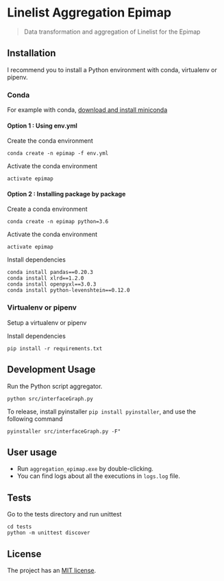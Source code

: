 # Linelist Aggregation Epimap
> Data transformation and aggregation of Linelist for the Epimap

## Installation

I recommend you to install a Python environment with conda, virtualenv or pipenv.

### Conda
For example with conda, 
[download and install miniconda](https://docs.conda.io/en/latest/miniconda.html)

#### Option 1 : Using env.yml
Create the conda environment
```
conda create -n epimap -f env.yml
```

Activate the conda environment
```
activate epimap
```

#### Option 2 : Installing package by package
Create a conda environment
```
conda create -n epimap python=3.6
```

Activate the conda environment
```
activate epimap
```

Install dependencies
```
conda install pandas==0.20.3
conda install xlrd==1.2.0
conda install openpyxl==3.0.3
conda install python-levenshtein==0.12.0
```

### Virtualenv or pipenv

Setup a virtualenv or pipenv

Install dependencies
```
pip install -r requirements.txt
````

## Development Usage

Run the Python script aggregator.

```
python src/interfaceGraph.py 
```

To release, install pyinstaller `pip install pyinstaller`, and use the following command

````
pyinstaller src/interfaceGraph.py -F"
````

## User usage

- Run `aggregation_epimap.exe` by double-clicking.
- You can find logs about all the executions in `logs.log` file.

## Tests

Go to the tests directory and run unittest
```
cd tests
python -m unittest discover
```

## License

The project has an [MIT license](Licence.md).
